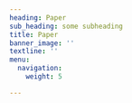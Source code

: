 ```yaml
---
heading: Paper
sub_heading: some subheading
title: Paper
banner_image: ''
textline: ''
menu:
  navigation:
    weight: 5

---
```

